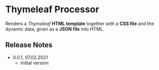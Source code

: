 # Thymeleaf Processor

Renders a *Thymeleaf* **HTML template** together with a **CSS file** and the dynamic data, given as a **JSON file** into HTML.

## Release Notes

- 0.0.1, 07.02.2021
  - Initial version
